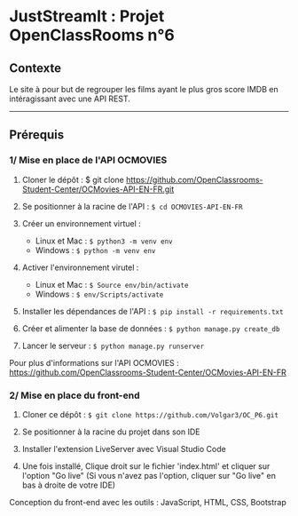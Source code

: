 # JustStreamIt : Projet OpenClassRooms n°6 

## Contexte 

Le site à pour but de regrouper les films ayant le plus gros score IMDB en intéragissant avec une API REST.

---

## Prérequis 

### 1/ Mise en place de l'API OCMOVIES

1. Cloner le dépôt : $ git clone https://github.com/OpenClassrooms-Student-Center/OCMovies-API-EN-FR.git

2. Se positionner à la racine de l'API : ``` $ cd OCMOVIES-API-EN-FR ```

3. Créer un environnement virtuel : 

    - Linux et Mac : ```$ python3 -m venv env ```
    - Windows :  ```$ python -m venv env ```

4. Activer l'environnement virutel : 

    - Linux et Mac : ``` $ Source env/bin/activate ```
    - Windows :   ``` $ env/Scripts/activate ```

5. Installer les dépendances de l'API : ``` $ pip install -r requirements.txt ```

6. Créer et alimenter la base de données : ``` $ python manage.py create_db ```

7. Lancer le serveur : ``` $ python manage.py runserver ```

Pour plus d'informations sur l'API OCMOVIES : https://github.com/OpenClassrooms-Student-Center/OCMovies-API-EN-FR

### 2/ Mise en place du front-end

1. Cloner ce dépôt :  ``` $ git clone https://github.com/Volgar3/OC_P6.git ```

2. Se positionner à la racine du projet dans son IDE

3. Installer l'extension LiveServer avec Visual Studio Code

4. Une fois installé, Clique droit sur le fichier 'index.html' et cliquer sur l'option "Go live" (Si vous n'avez pas l'option, cliquer sur "Go live" en bas à droite de votre IDE)


Conception du front-end avec  les outils : JavaScript, HTML, CSS, Bootstrap
